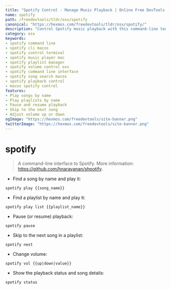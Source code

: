 ```yaml
---
title: "Spotify Control - Manage Music Playback | Online Free DevTools by Hexmos"
name: spotify
path: /freedevtools/tldr/osx/spotify
canonical: "https://hexmos.com/freedevtools/tldr/osx/spotify/"
description: "Control Spotify music playback with this command-line tool. Manage playlists, skip tracks, and adjust volume easily. Free online tool, no registration required."
category: osx
keywords:
- spotify command line
- spotify cli macos
- spotify control terminal
- spotify music player mac
- spotify playlist manager
- spotify volume control osx
- spotify command line interface
- spotify song search macos
- spotify playback control
- macos spotify control
features:
- Play songs by name
- Play playlists by name
- Pause and resume playback
- Skip to the next song
- Adjust volume up or down
ogImage: "https://hexmos.com/freedevtools/site-banner.png"
twitterImage: "https://hexmos.com/freedevtools/site-banner.png"
---
```


# spotify

> A command-line interface to Spotify.
> More information: <https://github.com/hnarayanan/shpotify>.

- Find a song by name and play it:

`spotify play {{song_name}}`

- Find a playlist by name and play it:

`spotify play list {{playlist_name}}`

- Pause (or resume) playback:

`spotify pause`

- Skip to the next song in a playlist:

`spotify next`

- Change volume:

`spotify vol {{up|down|value}}`

- Show the playback status and song details:

`spotify status`
